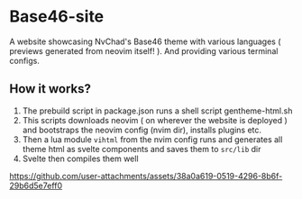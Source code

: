 # Base46-site

A website showcasing NvChad's Base46 theme with various languages ( previews generated from neovim itself! ). And providing various terminal configs.

## How it works?

1) The prebuild script in package.json runs a shell script gentheme-html.sh
2) This scripts downloads neovim ( on wherever the website is deployed ) and bootstraps the neovim config (nvim dir), installs plugins etc. 
3) Then a lua module `vihtml` from the nvim config runs and generates all theme html as svelte components and saves them to `src/lib` dir
4) Svelte then compiles them well 

https://github.com/user-attachments/assets/38a0a619-0519-4296-8b6f-29b6d5e7eff0
